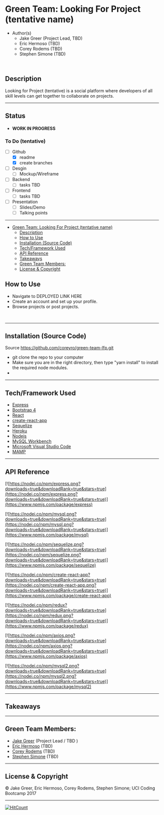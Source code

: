 # Green Team: Looking For Project (tentative name)
- Author(s)
    - Jake Greer (Project Lead, TBD)
    - Eric Hermoso (TBD)
    - Corey Rodems (TBD)
    - Stephen Simone (TBD)

<br>

## Description
Looking for Project (tentative) is a social platform where developers of all skill levels can get together to collaborate on projects.


---
## Status
- #### WORK IN PROGRESS

### To Do (tentative)
- [ ] Github
    - [x] readme
    - [x] create branches
- [ ] Desgin
    - [ ] Mockup/Wireframe  
- [ ] Backend
    - [ ] tasks TBD
- [ ] Frontend
    - [ ] tasks TBD
- [ ] Presentation
    - [ ] Slides/Demo
    - [ ] Talking points

---
<!-- TOC -->

- [Green Team: Looking For Project (tentative name)](#green-team-looking-for-project-tentative-name)
    - [Description](#description)
    - [How to Use](#how-to-use)
    - [Installation (Source Code)](#installation-source-code)
    - [Tech/Framework Used](#techframework-used)
    - [API Reference](#api-reference)
    - [Takeaways](#takeaways)
    - [Green Team Members:](#green-team-members)
    - [License & Copyright](#license-copyright)

<!-- /TOC -->


## How to Use
- Navigate to DEPLOYED LINK HERE
- Create an account and set up your profile.
- Browse projects or post projects.

</br>



---
## Installation (Source Code)
Source https://github.com/coreyro/green-team-lfp.git
- git clone the repo to your computer
- Make sure you are in the right directory, then type "yarn install" to install the required node modules. 
- 

---
## Tech/Framework Used

- [Express](https://expressjs.com/ "express")
- [Bootstrap 4](http://getbootstrap.com/ "bootstrap")
- [React](https://reactjs.org/ "react")
- [create-react-app](https://github.com/facebookincubator/create-react-app "create-react-app")
- [Sequelize](http://docs.sequelizejs.com/ "sequelize")
- [Heroku](https://heroku.com "heroku")
- [Nodejs](https://nodejs.org/en/ "Nodejs")
- [MySQL Workbench](https://www.mysql.com/products/workbench/ "MySQL Workbench")
- [Microsoft Visual Studio Code](https://code.visualstudio.com/ "Visual Studio Code")
- [MAMP](https://www.mamp.info/en/downloads/ "MAMP")

---
## API Reference
[![https://nodei.co/npm/express.png?downloads=true&downloadRank=true&stars=true](https://nodei.co/npm/express.png?downloads=true&downloadRank=true&stars=true)](https://www.npmjs.com/package/express)

[![https://nodei.co/npm/mysql.png?downloads=true&downloadRank=true&stars=true](https://nodei.co/npm/mysql.png?downloads=true&downloadRank=true&stars=true)](https://www.npmjs.com/package/mysql)

[![https://nodei.co/npm/sequelize.png?downloads=true&downloadRank=true&stars=true](https://nodei.co/npm/sequelize.png?downloads=true&downloadRank=true&stars=true)](https://www.npmjs.com/package/sequelize)

[![https://nodei.co/npm/create-react-app?downloads=true&downloadRank=true&stars=true](https://nodei.co/npm/create-react-app.png?downloads=true&downloadRank=true&stars=true)](https://www.npmjs.com/package/create-react-app)

[![https://nodei.co/npm/redux?downloads=true&downloadRank=true&stars=true](https://nodei.co/npm/redux.png?downloads=true&downloadRank=true&stars=true)](https://www.npmjs.com/package/redux)

[![https://nodei.co/npm/axios.png?downloads=true&downloadRank=true&stars=true](https://nodei.co/npm/axios.png?downloads=true&downloadRank=true&stars=true)](https://www.npmjs.com/package/axios)


[![https://nodei.co/npm/mysql2.png?downloads=true&downloadRank=true&stars=true](https://nodei.co/npm/mysql2.png?downloads=true&downloadRank=true&stars=true)](https://www.npmjs.com/package/mysql2)



---


## Takeaways


---

## Green Team Members:
- [Jake Greer](https://github.com/JakeGreer "Jake Greer") (Project Lead / TBD )
- [Eric Hermoso](# "Eric Hermoso") (TBD)
- [Corey Rodems](https://github.com/coreyro "Corey Rodems") (TBD)
- [Stephen Simone](https://github.com/theRealScoobaSteve "Stephen Simone") (TBD)
---


## License & Copyright
© Jake Greer, Eric Hermoso, Corey Rodems, Stephen Simone; UCI Coding Bootcamp 2017


---

[![HitCount](https://hitt.herokuapp.com/coreyro/green-team-lfp)](https://github.com/coreyro/green-team-lfp)
